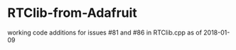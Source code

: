 # RTClib-from-Adafruit
working code additions for issues #81 and #86 in RTClib.cpp as of 2018-01-09
